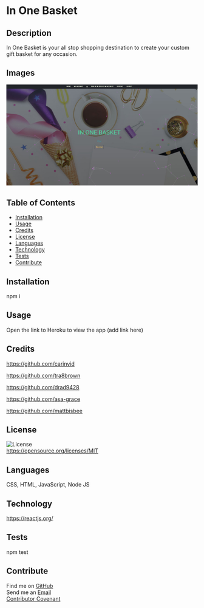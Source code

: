 
  # In One Basket

  ## **Description**
  In One Basket is your all stop shopping destination to create your custom gift basket for any occasion.

  ## **Images**
  ![Image for In One Basket app](lets-party/src/pics/capture.jpg)
  
  ## **Table of Contents**
  
  * [Installation](#dependencies)
  * [Usage](#usage)
  * [Credits](#credits)
  * [License](#license)
  * [Languages](#languages)
  * [Technology](#technology)
  * [Tests](#tests)
  * [Contribute](#contribute)
  
  ## **Installation**
  npm i

  ## **Usage**
  Open the link to Heroku to view the app (add link here)

  ## **Credits**
  https://github.com/carinvid
  
  https://github.com/tra8brown
  
  https://github.com/drad9428
  
  https://github.com/asa-grace
  
  https://github.com/mattbisbee

  ## **License**
  ![License](https://img.shields.io/badge/License-MIT-orange?style=plastic&logo=appveyor.svg)
  <br>
  https://opensource.org/licenses/MIT
  <br>

  ## **Languages**
   CSS, HTML, JavaScript, Node JS

  ## **Technology**
  https://reactjs.org/

  ## **Tests**
  npm test

  ## **Contribute**
  Find me on [GitHub](https://www.github.com/mattbisbee)
  <br>
  Send me an [Email](mailto:aldhelm7@gmail.com)
  <br>
  [Contributor Covenant](https://www.contributor-covenant.org/)
